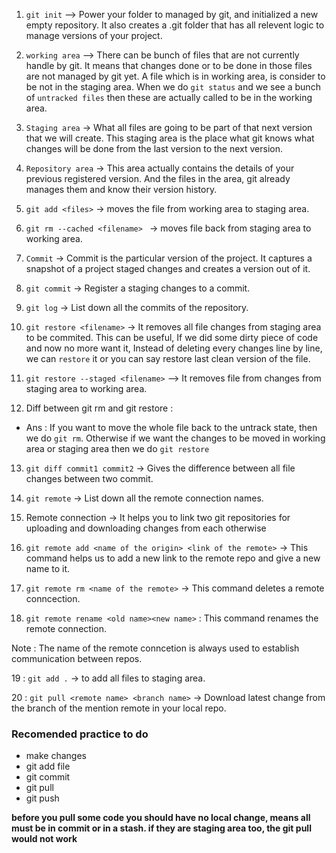 1. `git init` --> Power your folder to managed by git, and initialized a new empty repository. It also creates a .git folder that has all relevent logic to manage versions of your project.

2. `working area` --> There can be bunch of files that are not currently handle by git. It means that changes done or to be done in those files are not managed by git yet. A file which is in working area, is consider to be not in the staging area. When we do `git status` and we see a bunch of `untracked files` then these are actually called to be in the working area.

3. `Staging area` -> What all files are going to be part of that next version that we will create. This staging area is the place what git knows what changes will be done from the last version to the next version.

4. `Repository area` -> This area actually contains the details of your previous registered version. And the files in the area, git already manages them and know their version history.

5. `git add <files>` -> moves the file from working area to staging area.

6. `git rm --cached <filename> ` -> moves file back from staging area to working area.

7. `Commit` -> Commit is the particular version of the project. It captures a snapshot of a project staged changes and creates a version out of it.

8. `git commit` -> Register a staging changes to a commit.

9. `git log` -> List down all the commits of the repository.

10. `git restore <filename>` -> It removes all file changes from staging area to be commited. This can be useful, If we did some dirty piece of code and now no more want it, Instead of deleting every changes line by line, we can `restore` it or you can say restore last clean version of the file.

11. `git restore --staged <filename>` --> It removes file from changes from staging area to working area.

12. Diff between git rm and git restore :

- Ans : If you want to move the whole file back to the untrack state, then we do `git rm`. Otherwise if we want the changes to be moved in working area or staging area then we do `git restore`

13. `git diff commit1 commit2` -> Gives the difference between all file changes between two commit.

14. `git remote` -> List down all the remote connection names.

15. Remote connection -> It helps you to link two git repositories for uploading and downloading changes from each otherwise

16. `git remote add <name of the origin> <link of the remote>` -> This command helps us to add a new link to the remote repo and give a new name to it.

17. `git remote rm <name of the remote>` -> This command deletes a remote conncection.

18. `git remote rename <old name><new name>` : This command renames the remote connection.

Note : The name of the remote conncetion is always used to establish communication between repos.

19 : `git add .` -> to add all files to staging area.

20 : `git pull <remote name> <branch name>` -> Download latest change from the branch of the mention remote in your local repo.

### Recomended practice to do

- make changes
- git add file
- git commit
- git pull
- git push

**before you pull some code you should have no local change, means all must be in commit or in a stash. if they are staging area too, the git pull would not work**
